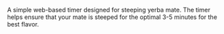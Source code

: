 A simple web-based timer designed for steeping yerba mate. The timer helps ensure that your mate is steeped for the optimal 3-5 minutes for the best flavor.